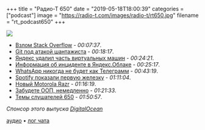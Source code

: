 +++
title = "Радио-Т 650"
date = "2019-05-18T18:00:39"
categories = ["podcast"]
image = "https://radio-t.com/images/radio-t/rt650.jpg"
filename = "rt_podcast650"
+++

![](https://radio-t.com/images/radio-t/rt650.jpg)

- [Взлом Stack Overflow](http://www.opennet.ru/opennews/art.shtml?num=50696) - *00:07:37*.
- [Git под атакой шантажиста](https://about.gitlab.com/2019/05/14/git-ransom-campaign-incident-report-atlassian-bitbucket-github-gitlab/) - *00:18:17*.
- [Яндекс удалил часть виртуальных машин](https://habr.com/ru/post/452238/) - *00:24:21*.
- [Информация об инциденте в Яндекс.Облаке](https://cloud.yandex.ru/blog/posts/2019/05/16information) - *00:25:17*.
- [WhatsApp никогда не будет как Телеграмм](https://telegra.ph/Why-WhatsApp-Will-Never-Be-Secure-05-15?fbclid=IwAR37_AhAS40pP7Ug9lfe1i4FbPlscUop0fe9_FCRpVgeV9_0b9HZJ0rk5P8) - *00:43:19*.
- [Spotify показали первую железку](https://www.engadget.com/2019/05/17/spotify-car-thing-voice-assistant-device/) - *01:11:04*.
- [Новый Motorola Razr](https://www.trustedreviews.com/news/motorola-razr-v4-video-3732531) - *01:16:19*.
- [Забудете ООП, немедленно](https://habr.com/ru/post/451982/) - *01:21:33*.
- [Темы слушателей 650](https://radio-t.com/p/2019/05/14/prep-650/) - *01:50:57*.

*Спонсор этого выпуска [DigitalOcean](https://do.co/radiot)*


[аудио](https://cdn.radio-t.com/rt_podcast650.mp3) • [лог чата](https://chat.radio-t.com/logs/radio-t-650.html)
<audio src="https://cdn.radio-t.com/rt_podcast650.mp3" preload="none"></audio>
